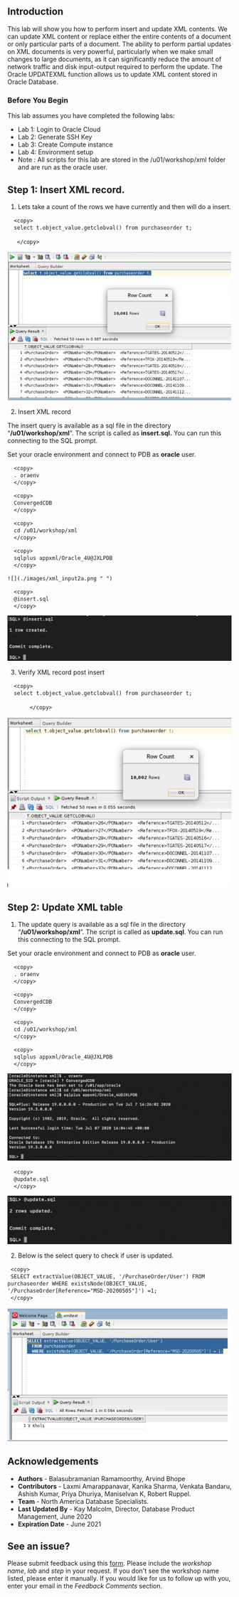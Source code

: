 
## Introduction

This lab will show you how to perform insert and update XML contents.
We can update XML content or replace either the entire contents of a document or only particular parts of a document.
The ability to perform partial updates on XML documents is very powerful, particularly when we make small changes to large documents, as it can significantly reduce the amount of network traffic and disk input-output required to perform the update.
The Oracle UPDATEXML function allows us to update XML content stored in Oracle Database.

### Before You Begin

This lab assumes you have completed the following labs:
- Lab 1:  Login to Oracle Cloud
- Lab 2:  Generate SSH Key
- Lab 3:  Create Compute instance 
- Lab 4:  Environment setup
- Note :  All scripts for this lab are stored in the /u01/workshop/xml folder and are run as the oracle user. 
  
 
## Step 1: Insert XML record.

 1. Lets take a count of the rows we have currently and then will do a insert.
   
  ````
    <copy>
    select t.object_value.getclobval() from purchaseorder t;

     </copy>
  ````

 ![](./images/xml_insert1a.png " ")


2. Insert XML record
    
  The insert query is available as a sql file in the directory “**/u01/workshop/xml**”.
  The script is called as **insert.sql.** You can run this connecting to the SQL prompt.

  Set your oracle environment and connect to PDB as **oracle** user.
  ````
    <copy>
    . oraenv
    </copy>
  ````
  ````
    <copy>
    ConvergedCDB
    </copy>
  ````
  ````
    <copy>
    cd /u01/workshop/xml
    </copy>
  ````
  ````
    <copy>
    sqlplus appxml/Oracle_4U@JXLPDB
    </copy>
  ````

    ![](./images/xml_input2a.png " ")
  ````
    <copy>
    @insert.sql
    </copy>
  ````
  ![](./images/xml_input3a.png " ")
  
3.  Verify XML record post insert
    
  ````
    <copy>
    select t.object_value.getclobval() from purchaseorder t;    
         
         </copy>
  ````
  ![](./images/xml_insert3a.png " ")

  
## Step 2: Update XML table
  
1. The update query is available as a sql file in the directory “**/u01/workshop/xml**”.
  The script is called as **update.sql**. You can run this connecting to the SQL prompt.

  Set your oracle environment and connect to PDB as **oracle** user.
  ````
    <copy>
    . oraenv
    </copy>
  ````

  ````
    <copy>
    ConvergedCDB
    </copy>
  ````
  ````
    <copy>
    cd /u01/workshop/xml
    </copy>
  ````
  ````
    <copy>
    sqlplus appxml/Oracle_4U@JXLPDB
    </copy>
  ````

  ![](./images/xml_input2a.png " ")
  ````
    <copy>
    @update.sql
    </copy>
  ````

  ![](./images/xml_input4a.png " ")

 2. Below is the select query to check if user is updated. 
     
   ````
    <copy>
    SELECT extractValue(OBJECT_VALUE, '/PurchaseOrder/User') FROM purchaseorder WHERE existsNode(OBJECT_VALUE, '/PurchaseOrder[Reference="MSD-20200505"]') =1;
    </copy>
  ````
  ![](./images/xml_update2a.png " ")


## Acknowledgements

- **Authors** - Balasubramanian Ramamoorthy, Arvind Bhope
- **Contributors** - Laxmi Amarappanavar, Kanika Sharma, Venkata Bandaru, Ashish Kumar, Priya Dhuriya, Maniselvan K, Robert Ruppel.
- **Team** - North America Database Specialists.
- **Last Updated By** - Kay Malcolm, Director, Database Product Management, June 2020
- **Expiration Date** - June 2021   

## **See an issue?**
Please submit feedback using this [form](https://apexapps.oracle.com/pls/apex/f?p=133:1:::::P1_FEEDBACK:1). Please include the *workshop name*, *lab* and *step* in your request.  If you don't see the workshop name listed, please enter it manually. If you would like for us to follow up with you, enter your email in the *Feedback Comments* section.
  